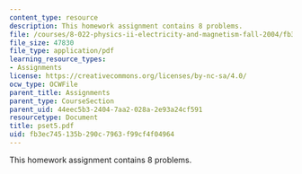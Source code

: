```yaml
---
content_type: resource
description: This homework assignment contains 8 problems.
file: /courses/8-022-physics-ii-electricity-and-magnetism-fall-2004/fb3ec745135b290c7963f99cf4f04964_pset5.pdf
file_size: 47830
file_type: application/pdf
learning_resource_types:
- Assignments
license: https://creativecommons.org/licenses/by-nc-sa/4.0/
ocw_type: OCWFile
parent_title: Assignments
parent_type: CourseSection
parent_uid: 44eec5b3-2404-7aa2-028a-2e93a24cf591
resourcetype: Document
title: pset5.pdf
uid: fb3ec745-135b-290c-7963-f99cf4f04964
---
```

This homework assignment contains 8 problems.